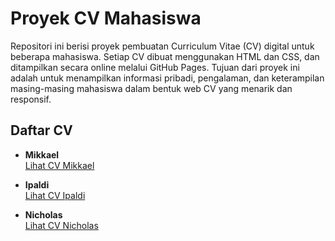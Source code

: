 # Proyek CV Mahasiswa

Repositori ini berisi proyek pembuatan Curriculum Vitae (CV) digital untuk beberapa mahasiswa. Setiap CV dibuat menggunakan HTML dan CSS, dan ditampilkan secara online melalui GitHub Pages. Tujuan dari proyek ini adalah untuk menampilkan informasi pribadi, pengalaman, dan keterampilan masing-masing mahasiswa dalam bentuk web CV yang menarik dan responsif.

## Daftar CV

- **Mikkael**  
  [Lihat CV Mikkael](https://milas1818.github.io/Project/mikkael.html)

- **Ipaldi**  
  [Lihat CV Ipaldi](https://milas1818.github.io/Project/ipaldi.html)

- **Nicholas**  
  [Lihat CV Nicholas](https://milas1818.github.io/Project/nicholas.html)
